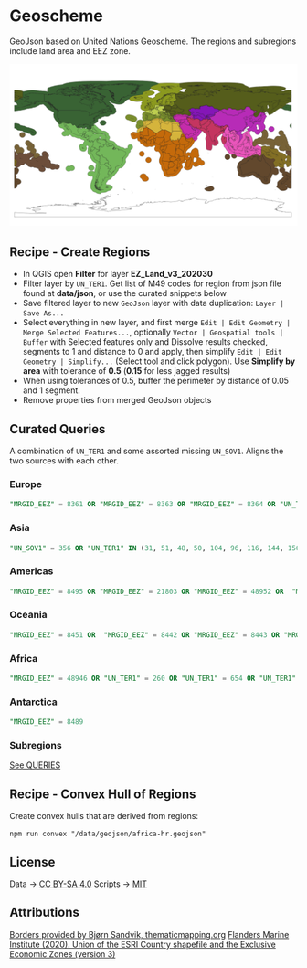 # Geoscheme
GeoJson based on United Nations Geoscheme. The regions and subregions include land area and EEZ zone.

![Preview](/docs/geojson-preview.png)

## Recipe - Create Regions
* In QGIS open **Filter** for layer **EZ_Land_v3_202030**
* Filter layer by `UN_TER1`. Get list of M49 codes for region from json file found at **data/json**, or use the curated snippets below
* Save filtered layer to new `GeoJson` layer with data duplication: `Layer | Save As...` 
* Select everything in new layer, and first merge `Edit | Edit Geometry | Merge Selected Features...`, optionally `Vector | Geospatial tools | Buffer` with Selected features only and Dissolve results checked, segments to 1 and distance to 0 and apply, then simplify `Edit | Edit Geometry | Simplify...` (Select tool and click polygon). Use **Simplify by area** with tolerance of **0.5** (**0.15** for less jagged results)
* When using tolerances of 0.5, buffer the perimeter by distance of 0.05 and 1 segment.
* Remove properties from merged GeoJson objects

## Curated Queries
A combination of `UN_TER1` and some assorted missing `UN_SOV1`. Aligns the two sources with each other.

### Europe
```sql
"MRGID_EEZ" = 8361 OR "MRGID_EEZ" = 8363 OR "MRGID_EEZ" = 8364 OR "UN_TER1" IN (8, 70, 100, 208, 372, 233, 40, 203, 246, 250, 276, 300, 191, 348, 352, 380, 428, 112, 440, 703, 438, 807, 470, 56, 234, 20, 292, 833, 442, 492, 499, 248, 528, 578, 616, 620, 642, 498, 643, 705, 724, 752, 756, 826, 804, 674, 688, 336, 744, 831, 832)
```

### Asia
```sql
"UN_SOV1" = 356 OR "UN_TER1" IN (31, 51, 48, 50, 104, 96, 116, 144, 156, 4, 64, 196, 268, 356, 364, 376, 368, 392, 400, 417, 408, 410, 414, 398, 418, 422, 496, 512, 462, 458, 344, 446, 275, 524, 586, 634, 608, 682, 702, 760, 764, 762, 792, 795, 860, 704, 887, 360, 784, 626, 158)
```

### Americas
```sql
"MRGID_EEZ" = 8495 OR "MRGID_EEZ" = 21803 OR "MRGID_EEZ" = 48952 OR  "MRGID_EEZ" = 62598 OR  "MRGID_EEZ" = 62596 OR  "MRGID_EEZ" = 48984 OR  "MRGID_EEZ" = 48985 OR  "MRGID_EEZ" = 26517 OR  "MRGID_EEZ" = 26518 OR "MRGID_EEZ" = 8463 OR "MRGID_EEZ" = 8463 OR "MRGID_EEZ" = 8453 OR "MRGID_EEZ" = 8452 OR  "MRGID_EEZ" = 8401 OR "UN_SOV1" = 76 OR "UN_SOV1" = 332 OR "UN_SOV1" = 152 OR "UN_SOV1" = 218 OR "UN_TER1" IN (28,32,52,60,44,84,68,76,124,152,136,170,188,192,212,214,218,222,254,238,308,304,320,328,332,340,388,474,500,484,533,660,740,558,600,604,591,630,659,662,780,840,858,670,862,92,850,312,530,666,796,535)
```

### Oceania
```sql
"MRGID_EEZ" = 8451 OR  "MRGID_EEZ" = 8442 OR "MRGID_EEZ" = 8443 OR "MRGID_EEZ" = 8444 OR "MRGID_EEZ" = 48948 OR "MRGID_EEZ" = 8319 OR "UN_TER1" IN (16,36,90,184,242,583,258,316,296,540,570,580,574,548,520,554,598,772,776,798,876,882,612,585,584)
```

### Africa
```sql
"MRGID_EEZ" = 48946 OR "UN_TER1" = 260 OR "UN_TER1" = 654 OR "UN_TER1" = 638 OR "UN_TER1" = 175 OR "UN_SOV1" IN (12,24,204,178,180,108,120,148,174,140,132,262,818,226,232,231,270,266,288,324,384,404,430,434,450,466,504,480,478,508,454,562,175,566,624,638,646,690,710,426,72,686,694,706,736,768,678,788,834,800,854,516,748,894,716,654,732, 728, 729)
```

### Antarctica
```sql
"MRGID_EEZ" = 8489
```

### Subregions
[See QUERIES](./QUERIES.md)
## Recipe - Convex Hull of Regions
Create convex hulls that are derived from regions:
```
npm run convex "/data/geojson/africa-hr.geojson"
```

## License
Data → [CC BY-SA 4.0](https://creativecommons.org/licenses/by-sa/4.0/)
Scripts → [MIT](https://opensource.org/license/mit/)

## Attributions
[Borders provided by Bjørn Sandvik, thematicmapping.org](https://thematicmapping.org/downloads/world_borders.php)
[Flanders Marine Institute (2020). Union of the ESRI Country shapefile and the Exclusive Economic Zones (version 3)](https://www.marineregions.org/downloads.php)
